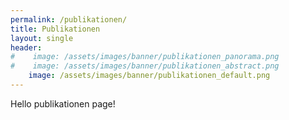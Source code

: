 ```yaml
---
permalink: /publikationen/
title: Publikationen
layout: single
header:
#    image: /assets/images/banner/publikationen_panorama.png
#    image: /assets/images/banner/publikationen_abstract.png
    image: /assets/images/banner/publikationen_default.png
---
```


Hello publikationen page!